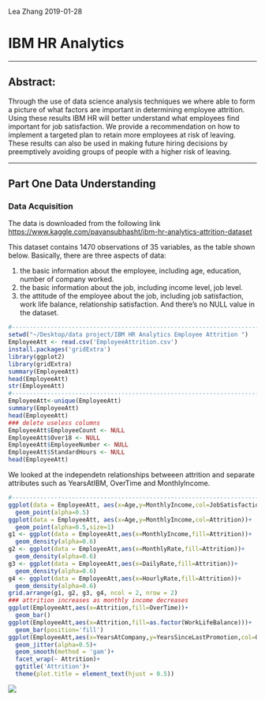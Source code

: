 Lea Zhang
2019-01-28

IBM HR Analytics
======================

------------------------------------------------------------------------

Abstract:
---------
Through the use of data science analysis techniques we where able to form a picture of 
what factors are important in determining employee attrition. Using these results IBM HR will
better understand what employees find important for job satisfaction. We provide a recommendation 
on how to implement a targeted plan to retain more employees at risk of leaving. These results 
can also be used in making future hiring decisions by preemptively avoiding groups of people with 
a higher risk of leaving. 

------------------------------------------------------------------------

Part One Data Understanding
------------------------------------------------------

### Data Acquisition

The data is downloaded from the following link <https://www.kaggle.com/pavansubhasht/ibm-hr-analytics-attrition-dataset>

This dataset contains 1470 observations of 35 variables, as the table shown below. Basically, there are three aspects of data: 
1) the basic information about the employee, including age, education, number of company worked.
2) the basic information about the job, including income level, job level.
3) the attitude of the employee about the job, including job satisfaction, work life balance, relationship satisfaction.
And there’s no NULL value in the dataset.

``` r
#---------------------------------------------------------------------- View Data
setwd("~/Desktop/data project/IBM HR Analytics Employee Attrition ")
EmployeeAtt <- read.csv('EmployeeAttrition.csv')
install.packages('gridExtra')
library(ggplot2)
library(gridExtra)
summary(EmployeeAtt)
head(EmployeeAtt)
str(EmployeeAtt)
#----------------------------------------------------------------------------------------- Data Cleansing
EmployeeAtt<-unique(EmployeeAtt)
summary(EmployeeAtt)
head(EmployeeAtt)
### delete useless columns 
EmployeeAtt$EmployeeCount <- NULL
EmployeeAtt$Over18 <- NULL
EmployeeAtt$EmployeeNumber <- NULL
EmployeeAtt$StandardHours <- NULL
head(EmployeeAtt)
```
We looked at the independetn relationships betweeen attrition and separate attributes such as YearsAtIBM,
OverTime and MonthlyIncome.
```r
#----------------------------------------------------------------------------------------- Exploratory Data Analysis
ggplot(data = EmployeeAtt, aes(x=Age,y=MonthlyIncome,col=JobSatisfaction))+
  geom_point(alpha=0.5)
ggplot(data = EmployeeAtt, aes(x=Age,y=MonthlyIncome,col=Attrition))+
  geom_point(alpha=0.5,size=1)  
g1 <- ggplot(data = EmployeeAtt,aes(x=MonthlyIncome,fill=Attrition))+
  geom_density(alpha=0.6)
g2 <- ggplot(data = EmployeeAtt,aes(x=MonthlyRate,fill=Attrition))+
  geom_density(alpha=0.6)
g3 <- ggplot(data = EmployeeAtt,aes(x=DailyRate,fill=Attrition))+
  geom_density(alpha=0.6)
g4 <- ggplot(data = EmployeeAtt,aes(x=HourlyRate,fill=Attrition))+
  geom_density(alpha=0.6)
grid.arrange(g1, g2, g3, g4, ncol = 2, nrow = 2)
### attrition increases as monthly income decreases
ggplot(EmployeeAtt,aes(x=Attrition,fill=OverTime))+
  geom_bar()
ggplot(EmployeeAtt,aes(x=Attrition,fill=as.factor(WorkLifeBalance)))+
  geom_bar(position='fill')
ggplot(EmployeeAtt,aes(x=YearsAtCompany,y=YearsSinceLastPromotion,col=OverTime))+
  geom_jitter(alpha=0.5)+
  geom_smooth(method = 'gam')+
  facet_wrap(~ Attrition)+ 
  ggtitle('Attrition')+
  theme(plot.title = element_text(hjust = 0.5))
  ```
  ![](https://user-images.githubusercontent.com/37298254/51881874-d9321180-234a-11e9-8793-5e4e81c630c0.png)
  
  

